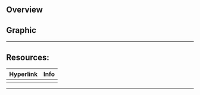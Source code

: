 
## Overview


## Graphic


***

## Resources:

| Hyperlink | Info |
| --------- | ---- |
|           |      |

[^1]: 

***
